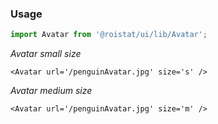 ### Usage

```js
import Avatar from '@roistat/ui/lib/Avatar';
```

*Avatar small size*

    <Avatar url='/penguinAvatar.jpg' size='s' />

*Avatar medium size*

    <Avatar url='/penguinAvatar.jpg' size='m' />

